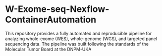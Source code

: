 # W-Exome-seq-Nexflow-ContainerAutomation
This repository provides a fully automated and reproducible pipeline for analyzing whole-exome (WES), whole-genome (WGS), and targeted panel sequencing data. The pipeline was built following the standards of the Molecular Tumor Board at the DNPM-UKA
